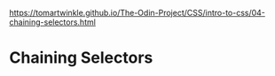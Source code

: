 https://tomartwinkle.github.io/The-Odin-Project/CSS/intro-to-css/04-chaining-selectors.html
# Chaining Selectors
